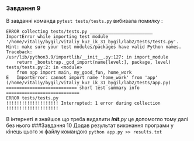 ### Завдання 9 
В завданні команда ``` pytest tests/tests.py ``` вибивала помилку : 
```  
ERROR collecting tests/tests.py ________________________
ImportError while importing test module '/home/vitaliy/bygil/vitaliy_kuz_ik_31_bygil/lab2/tests/tests.py'.
Hint: make sure your test modules/packages have valid Python names.
Traceback:
/usr/lib/python3.9/importlib/__init__.py:127: in import_module
    return _bootstrap._gcd_import(name[level:], package, level)
tests/tests.py:2: in <module>
    from app import main, my_good_fun, home_work
E   ImportError: cannot import name 'home_work' from 'app' (/home/vitaliy/bygil/vitaliy_kuz_ik_31_bygil/lab2/tests/app.py)
=========================== short test summary info ============================
ERROR tests/tests.py
!!!!!!!!!!!!!!!!!!!! Interrupted: 1 error during collection !!!!!!!!!!!!!!!!!!!!
```
В інтернеті я знайшов що треба видалити *__init__.py* це допомогло тому далі без нього
###Завдання 10
Додав результат виконання програми у кінець цього ж файлу  командою ```python app.py >> results.txt```